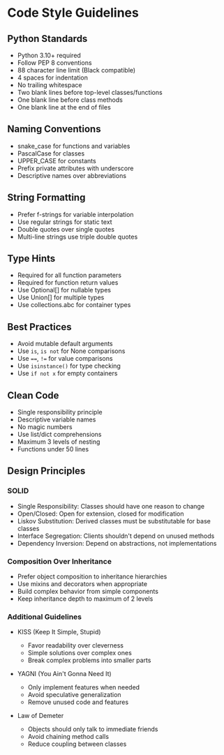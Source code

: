 # Code Style Guidelines

## Python Standards
- Python 3.10+ required
- Follow PEP 8 conventions
- 88 character line limit (Black compatible)
- 4 spaces for indentation
- No trailing whitespace
- Two blank lines before top-level classes/functions
- One blank line before class methods
- One blank line at the end of files

## Naming Conventions
- snake_case for functions and variables
- PascalCase for classes
- UPPER_CASE for constants
- Prefix private attributes with underscore
- Descriptive names over abbreviations

## String Formatting
- Prefer f-strings for variable interpolation
- Use regular strings for static text
- Double quotes over single quotes
- Multi-line strings use triple double quotes

## Type Hints
- Required for all function parameters
- Required for function return values
- Use Optional[] for nullable types
- Use Union[] for multiple types
- Use collections.abc for container types

## Best Practices
- Avoid mutable default arguments
- Use `is`, `is not` for None comparisons
- Use `==`, `!=` for value comparisons
- Use `isinstance()` for type checking
- Use `if not x` for empty containers

## Clean Code
- Single responsibility principle
- Descriptive variable names
- No magic numbers
- Use list/dict comprehensions
- Maximum 3 levels of nesting
- Functions under 50 lines

## Design Principles
### SOLID
- Single Responsibility: Classes should have one reason to change
- Open/Closed: Open for extension, closed for modification
- Liskov Substitution: Derived classes must be substitutable for base classes
- Interface Segregation: Clients shouldn't depend on unused methods
- Dependency Inversion: Depend on abstractions, not implementations

### Composition Over Inheritance
- Prefer object composition to inheritance hierarchies
- Use mixins and decorators when appropriate
- Build complex behavior from simple components
- Keep inheritance depth to maximum of 2 levels

### Additional Guidelines
- KISS (Keep It Simple, Stupid)
  - Favor readability over cleverness
  - Simple solutions over complex ones
  - Break complex problems into smaller parts

- YAGNI (You Ain't Gonna Need It)
  - Only implement features when needed
  - Avoid speculative generalization
  - Remove unused code and features

- Law of Demeter
  - Objects should only talk to immediate friends
  - Avoid chaining method calls
  - Reduce coupling between classes